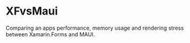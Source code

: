 # XFvsMaui
Comparing an apps performance, memory usage and rendering stress between Xamarin.Forms and MAUI.
